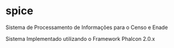 # spice
Sistema de Processamento de Informações para o Censo e Enade

Sistema Implementado utilizando o Framework Phalcon 2.0.x
